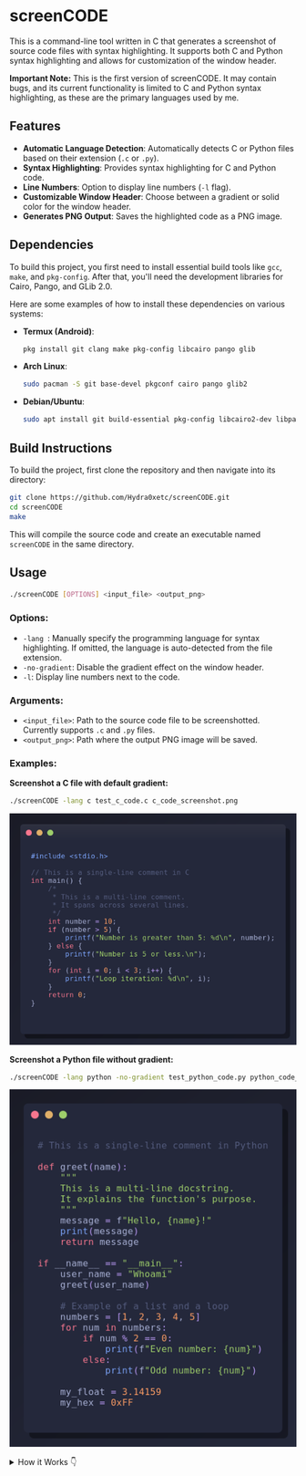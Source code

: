 # screenCODE

This is a command-line tool written in C that generates a screenshot of source code files with syntax highlighting. It supports both C and Python syntax highlighting and allows for customization of the window header.

**Important Note:** This is the first version of screenCODE. It may contain bugs, and its current functionality is limited to C and Python syntax highlighting, as these are the primary languages used by me.

## Features

- **Automatic Language Detection**: Automatically detects C or Python files based on their extension (`.c` or `.py`).
- **Syntax Highlighting**: Provides syntax highlighting for C and Python code.
- **Line Numbers**: Option to display line numbers (`-l` flag).
- **Customizable Window Header**: Choose between a gradient or solid color for the window header.
- **Generates PNG Output**: Saves the highlighted code as a PNG image.

## Dependencies

To build this project, you first need to install essential build tools like `gcc`, `make`, and `pkg-config`. After that, you'll need the development libraries for Cairo, Pango, and GLib 2.0.

Here are some examples of how to install these dependencies on various systems:

- **Termux (Android)**:
  ```bash
  pkg install git clang make pkg-config libcairo pango glib
  ```

- **Arch Linux**:
  ```bash
  sudo pacman -S git base-devel pkgconf cairo pango glib2
  ```

- **Debian/Ubuntu**:
  ```bash
  sudo apt install git build-essential pkg-config libcairo2-dev libpango1.0-dev libpangocairo-1.0-0 libglib2.0-dev
  ```

## Build Instructions

To build the project, first clone the repository and then navigate into its directory:

```bash
git clone https://github.com/Hydra0xetc/screenCODE.git
cd screenCODE
make
```

This will compile the source code and create an executable named `screenCODE` in the same directory.

## Usage

```bash
./screenCODE [OPTIONS] <input_file> <output_png>
```

### Options:

- `-lang `: Manually specify the programming language for syntax highlighting. If omitted, the language is auto-detected from the file extension.
- `-no-gradient`: Disable the gradient effect on the window header.
- `-l`: Display line numbers next to the code.

### Arguments:

- `<input_file>`: Path to the source code file to be screenshotted. Currently supports `.c` and `.py` files.
- `<output_png>`: Path where the output PNG image will be saved.

### Examples:

**Screenshot a C file with default gradient:**
```bash
./screenCODE -lang c test_c_code.c c_code_screenshot.png
```
![C Code Screenshot](images/c_code_screenshot.png)

**Screenshot a Python file without gradient:**
```bash
./screenCODE -lang python -no-gradient test_python_code.py python_code_screenshot.png
```
![Python Code Screenshot](images/python_code_screenshot.png)

<details>
<summary>How it Works 👇</summary>

The `screenCODE` program is designed to take a source code file (C or Python), apply syntax highlighting, and then generate a PNG image of the highlighted code, resembling a code editor screenshot.

Here's how it works in detail:

1.  **Parsing Command Line Arguments (`main.c`)**:
    *   The program processes the arguments you provide. `input_file` and `output_png` are mandatory.
    *   The `-lang` argument allows manual language specification, overriding auto-detection.
    *   The `-no-gradient` argument disables the header gradient.
    *   The new `-l` argument enables line numbers.

2.  **Language Detection and Validation (`main.c`)**:
    *   If `-lang` is not used, the program attempts to determine the language (C or Python) from the input file's extension.
    *   It validates that the detected or specified language is supported. If not, it warns the user and exits.

3.  **Syntax Table Initialization (`main.c`, `syntax_highlighting_c.c`, `syntax_highlighting_python.c`)**:
    *   Syntax highlighting rules (keywords, functions, etc.) are loaded into efficient hash tables. This is now done once at the start of `main.c` based on the detected language, improving performance and preventing memory leaks.

4.  **Reading Code File Content (`main.c`)**:
    *   The entire content of the source code file is read into memory.

5.  **Syntax Highlighting and Line Numbering (`syntax_highlighting.c`, `syntax_highlighting_c.c`, `syntax_highlighting_python.c`)**:
    *   The `highlight_syntax` function dispatches to language-specific highlighting functions (`highlight_c_syntax` or `highlight_python_syntax`).
    *   These functions now process the code line by line. If line numbers are enabled, they are prepended to each line with proper formatting before syntax highlighting is applied to the entire line.
    *   Tokens (strings, comments, numbers, keywords, operators) are identified, escaped for Pango markup, and wrapped in `<span>` tags with specific colors.

6.  **Text Measurement and Image Dimensions (`main.c`)**:
    *   Pango is used to calculate the exact dimensions of the highlighted text, including line numbers if present. This ensures the output image is sized correctly.

7.  **PNG Image Drawing (`main.c`, `drawing_utils.c`)**:
    *   A Cairo surface is created. The program draws the background, a subtle window shadow, the main window frame with rounded corners, and the window header (using the improved `draw_header` function).
    *   Decorative window control buttons are added.
    *   Finally, the Pango-formatted code (with or without line numbers) is drawn onto the surface.

8.  **Image Saving (`main.c`)**:
    *   The final image is saved as a PNG file.

9.  **Memory Cleanup (`main.c`)**:
    *   All allocated memory and resources are properly freed at the end of the program execution.
</details>
